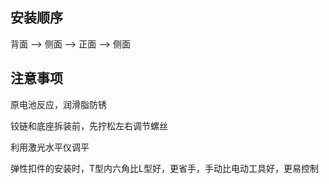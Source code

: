 ## 安装顺序
背面 --> 侧面 --> 正面 --> 侧面

## 注意事项

原电池反应，润滑脂防锈

铰链和底座拆装前，先拧松左右调节螺丝

利用激光水平仪调平

弹性扣件的安装时，T型内六角比L型好，更省手，手动比电动工具好，更易控制
